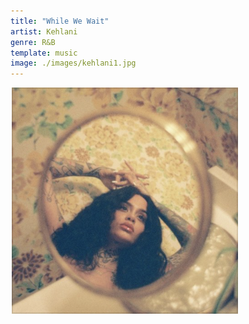 ```yaml
---
title: "While We Wait"
artist: Kehlani
genre: R&B
template: music
image: ./images/kehlani1.jpg
---
```


![image](./images/kehlani1.jpg)
